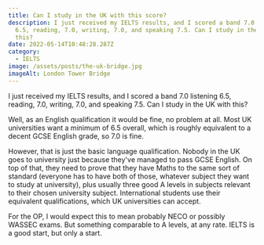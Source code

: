 ```yaml
---
title: Can I study in the UK with this score?
description: I just received my IELTS results, and I scored a band 7.0 listening
  6.5, reading, 7.0, writing, 7.0, and speaking 7.5. Can I study in the UK with
  this?
date: 2022-05-14T10:48:28.287Z
category:
  - IELTS
image: /assets/posts/the-uk-bridge.jpg
imageAlt: London Tower Bridge
---
```

I just received my IELTS results, and I scored a band 7.0 listening 6.5, reading, 7.0, writing, 7.0, and speaking 7.5. Can I study in the UK with this?

Well, as an English qualification it would be fine, no problem at all. Most UK universities want a minimum of 6.5 overall, which is roughly equivalent to a decent GCSE English grade, so 7.0 is fine.

However, that is just the basic language qualification. Nobody in the UK goes to university just because they've managed to pass GCSE English. On top of that, they need to prove that they have Maths to the same sort of standard (everyone has to have both of those, whatever subject they want to study at university), plus usually three good A levels in subjects relevant to their chosen university subject. International students use their equivalent qualifications, which UK universities can accept.

For the OP, I would expect this to mean probably NECO or possibly WASSEC exams. But something comparable to A levels, at any rate. IELTS is a good start, but only a start.